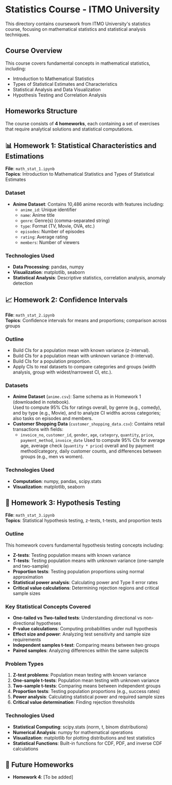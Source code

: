# Statistics Course - ITMO University

This directory contains coursework from ITMO University's statistics course, focusing on mathematical statistics and statistical analysis techniques.

## Course Overview

This course covers fundamental concepts in mathematical statistics, including:
- Introduction to Mathematical Statistics
- Types of Statistical Estimates and Characteristics
- Statistical Analysis and Data Visualization
- Hypothesis Testing and Correlation Analysis

## Homeworks Structure

The course consists of **4 homeworks**, each containing a set of exercises that require analytical solutions and statistical computations.

## 📊 Homework 1: Statistical Characteristics and Estimations

**File**: `math_stat_1.ipynb`  
**Topics**: Introduction to Mathematical Statistics and Types of Statistical Estimates  

### Dataset
- **Anime Dataset**: Contains 10,486 anime records with features including:
  - `anime_id`: Unique identifier
  - `name`: Anime title
  - `genre`: Genre(s) (comma-separated string)
  - `type`: Format (TV, Movie, OVA, etc.)
  - `episodes`: Number of episodes
  - `rating`: Average rating
  - `members`: Number of viewers
  
### Technologies Used
- **Data Processing**: pandas, numpy
- **Visualization**: matplotlib, seaborn
- **Statistical Analysis**: Descriptive statistics, correlation analysis, anomaly detection

## 📈 Homework 2: Confidence Intervals

**File**: `math_stat_2.ipynb`  
**Topics**: Confidence intervals for means and proportions; comparison across groups  

### Outline
- Build CIs for a population mean with known variance (z-interval).  
- Build CIs for a population mean with unknown variance (t-interval).  
- Build CIs for a population proportion.  
- Apply CIs to real datasets to compare categories and groups (width analysis, group with widest/narrowest CI, etc.).

### Datasets
- **Anime Dataset** (`anime.csv`): Same schema as in Homework 1 (downloaded in notebook).  
  Used to compute 95% CIs for ratings overall, by genre (e.g., comedy), and by type (e.g., Movie), and to analyze CI widths across categories; also tasks on episodes and members.
- **Customer Shopping Data** (`customer_shopping_data.csv`): Contains retail transactions with fields:  
  - `invoice_no`, `customer_id`, `gender`, `age`, `category`, `quantity`, `price`, `payment_method`, `invoice_date`
  Used to compute 95% CIs for average age, average check (`quantity * price`) overall and by payment method/category, daily customer counts, and differences between groups (e.g., men vs women).

### Technologies Used
- **Computation**: numpy, pandas, scipy.stats
- **Visualization**: matplotlib, seaborn

## 🧪 Homework 3: Hypothesis Testing

**File**: `math_stat_3.ipynb`  
**Topics**: Statistical hypothesis testing, z-tests, t-tests, and proportion tests

### Outline
This homework covers fundamental hypothesis testing concepts including:
- **Z-tests**: Testing population means with known variance
- **T-tests**: Testing population means with unknown variance (one-sample and two-sample)
- **Proportion tests**: Testing population proportions using normal approximation
- **Statistical power analysis**: Calculating power and Type II error rates
- **Critical value calculations**: Determining rejection regions and critical sample sizes

### Key Statistical Concepts Covered
- **One-tailed vs Two-tailed tests**: Understanding directional vs non-directional hypotheses
- **P-value calculations**: Computing probabilities under null hypothesis
- **Effect size and power**: Analyzing test sensitivity and sample size requirements
- **Independent samples t-test**: Comparing means between two groups
- **Paired samples**: Analyzing differences within the same subjects

### Problem Types
1. **Z-test problems**: Population mean testing with known variance
2. **One-sample t-tests**: Population mean testing with unknown variance
3. **Two-sample t-tests**: Comparing means between independent groups
4. **Proportion tests**: Testing population proportions (e.g., success rates)
5. **Power analysis**: Calculating statistical power and required sample sizes
6. **Critical value determination**: Finding rejection thresholds

### Technologies Used
- **Statistical Computing**: scipy.stats (norm, t, binom distributions)
- **Numerical Analysis**: numpy for mathematical operations
- **Visualization**: matplotlib for plotting distributions and test statistics
- **Statistical Functions**: Built-in functions for CDF, PDF, and inverse CDF calculations

## 🔭 Future Homeworks
- **Homework 4**: [To be added]